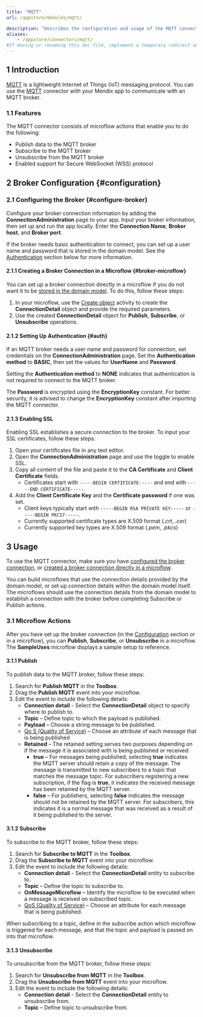 ```yaml
---
title: "MQTT"
url: /appstore/modules/mqtt/

description: "Describes the configuration and usage of the MQTT connector, which is available in the Mendix Marketplace."
aliases:
    - /appstore/connectors/mqtt/
#If moving or renaming this doc file, implement a temporary redirect and let the respective team know they should update the URL in the product. See Mapping to Products for more details. 
---
```


## 1 Introduction

[MQTT](https://mqtt.org/) is a lightweight Internet of Things (IoT) messaging protocol. You can use the [MQTT](https://marketplace.mendix.com/link/component/119508) connector with your Mendix app to communicate with an MQTT broker.

### 1.1 Features

The MQTT connector consists of microflow actions that enable you to do the following:

* Publish data to the MQTT broker
* Subscribe to the MQTT broker 
* Unsubscribe from the MQTT broker
* Enabled support for Secure WebSocket (WSS) protocol

## 2 Broker Configuration {#configuration}

### 2.1 Configuring the Broker {#configure-broker}

Configure your broker connection information by adding the **ConnectionAdministration** page to your app. Input your broker information, then set up and run the app locally. Enter the **Connection Name**, **Broker host**, and **Broker port**. 

If the broker needs basic authentication to connect, you can set up a user name and password that is stored in the domain model. See the [Authentication](#auth) section below for more information. 

#### 2.1.1 Creating a Broker Connection in a Microflow {#broker-microflow}

You can set up a broker connection directly in a microflow if you do not want it to be [stored in the domain model](#configuration). To do this, follow these steps:

1. In your microflow, use the [Create object](/refguide/create-object/) activity to create the **ConnectionDetail** object and provide the required parameters.
2. Use the created **ConnectionDetail** object for **Publish**, **Subscribe**, or **Unsubscribe** operations.

#### 2.1.2 Setting Up Authentication {#auth}

If an MQTT broker needs a user name and password for connection, set credentials on the **ConnectionAdministration** page. Set the **Authentication method** to **BASIC**, then set the values for **UserName** and **Password**.

Setting the **Authentication method** to **NONE** indicates that authentication is not required to connect to the MQTT broker. 

The **Password** is encrypted using the **EncryptionKey** constant. For better security, it is advised to change the **EncryptionKey** constant after importing the MQTT connector.

#### 2.1.3 Enabling SSL

Enabling SSL establishes a secure connection to the broker. To input your SSL certificates, follow these steps:

1. Open your certificates file in any text editor. 
2. Open the **ConnectionAdministration** page and use the toggle to enable SSL.
3. Copy all content of the file and paste it to the **CA Certificate** and **Client Certificate** fields. 
   * Certificates start with `-----BEGIN CERTIFICATE-----` and end with `-----END CERTIFICATE-----`. 
4. Add the **Client Certificate Key** and the **Certificate password** if one was set.
    * Client keys typically start with `-----BEGIN RSA PRIVATE KEY-----` or `-----BEGIN PKCS7-----`.
    * Currently supported certificate types are X.509 format (*.crt*, *.cer*)
    * Currently supported key types are X.509 format (*.pem*, *.pkcs*)

## 3 Usage

To use the MQTT connector, make sure you have [configured the broker connection](#configure-broker), or [created a broker connection directly in a microflow](#broker-microflow). 

You can build microflows that use the connection details provided by the domain model, or set up connection details within the domain model itself. The microflows should use the connection details from the domain model to establish a connection with the broker before completing Subscribe or Publish actions.

### 3.1 Microflow Actions

After you have set up the broker connection (in the [Configuration](#configuration) section or in a microflow), you can **Publish**, **Subscribe**, or **Unsubscribe** in a microflow. The **SampleUses** microflow displays a sample setup to reference.

#### 3.1.1 Publish

To publish data to the MQTT broker, follow these steps:

1. Search for **Publish MQTT** in the **Toolbox**.
2. Drag the **Publish MQTT** event into your microflow.
3. Edit the event to include the following details:
    * **Connection detail** - Select the **ConnectionDetail** object to specify where to publish to.
    * **Topic** – Define topic to which the payload is published.
    * **Payload** – Choose a string message to be published.
    * [Qo S (Quality of Service)](https://www.eclipse.org/paho/files/mqttdoc/MQTTClient/html/qos.html) – Choose an attribute of each message that is being published
    * **Retained** – The retained setting serves two purposes depending on if the message it is associated with is being published or received:
        * **true** – For messages being published, selecting **true** indicates the MQTT server should retain a copy of the message. The message is transmitted to new subscribers to a topic that matches the message topic. For subscribers registering a new subscription, if the flag is **true**, it indicates the received message has been retained by the MQTT server.
        * **false** – For publishers, selecting **false** indicates the message should not be retained by the MQTT server. For subscribers, this indicates it is a normal message that was received as a result of it being published to the server.

#### 3.1.2 Subscribe

To subscribe to the MQTT broker, follow these steps:

1. Search for **Subscribe to MQTT** in the **Toolbox**.
2. Drag the **Subscribe to MQTT** event into your microflow.
3. Edit the event to include the following details:
    * **Connection detail** - Select the **ConnectionDetail** entity to subscribe to.
    * **Topic** – Define the topic to subscribe to.
    * **OnMessageMicroflow** – Identify the microflow to be executed when a message is received on subscribed topic.
    * [QoS (Quality of Service)](https://www.eclipse.org/paho/files/mqttdoc/MQTTClient/html/qos.html) – Choose an attribute for each message that is being published.

When subscribing to a topic, define in the subscribe action which microflow is triggered for each message, and that the topic and payload is passed on into that microflow.

#### 3.1.3 Unsubscribe

To unsubscribe from the MQTT broker, follow these steps:

1. Search for **Unsubscribe from MQTT** in the **Toolbox**.
2. Drag the **Unsubscribe from MQTT** event into your microflow.
3. Edit the event to include the following details:
    * **Connection detail** - Select the **ConnectionDetail** entity to unsubscribe from.
    * **Topic** – Define topic to unsubscribe from.
